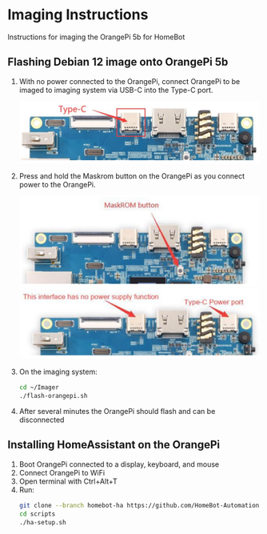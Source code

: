 # Imaging Instructions

Instructions for imaging the OrangePi 5b for HomeBot

## Flashing Debian 12 image onto OrangePi 5b

1. With no power connected to the OrangePi, connect OrangePi to be imaged to imaging system via USB-C into the Type-C port.
   
   ![OrangePi 5b Type-C port](https://raw.githubusercontent.com/HomeBot-Automation/scripts/main/orangepi5b_type-c.png)
3. Press and hold the Maskrom button on the OrangePi as you connect power to the OrangePi.
   
   ![OrangePi 5b Maskrom button](https://raw.githubusercontent.com/HomeBot-Automation/scripts/main/orangepi5b_maskrom.png)
   ![OrangePi 5b Type-C power](https://raw.githubusercontent.com/HomeBot-Automation/scripts/main/orangepi5b_type-c-power.png)
5. On the imaging system:
   ``` bash
   cd ~/Imager
   ./flash-orangepi.sh
   ```
6. After several minutes the OrangePi should flash and can be disconnected

## Installing HomeAssistant on the OrangePi

1. Boot OrangePi connected to a display, keyboard, and mouse
2. Connect OrangePi to WiFi
3. Open terminal with Ctrl+Alt+T
4. Run:
   ``` bash
   git clone --branch homebot-ha https://github.com/HomeBot-Automation/scripts.git
   cd scripts
   ./ha-setup.sh
   ```
